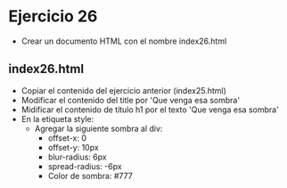 # Ejercicio 26

* Crear un documento HTML con el nombre index26.html

## index26.html
* Copiar el contenido del ejercicio anterior (index25.html)
* Modificar el contenido del title por 'Que venga esa sombra'
* Midificar el contenido de título h1 por el texto 'Que venga esa sombra'
* En la etiqueta style:
  * Agregar la siguiente sombra al div:
    * offset-x: 0
    * offset-y: 10px
    * blur-radius: 6px
    * spread-radius: -6px
    * Color de sombra: #777